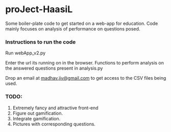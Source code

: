 # proJect-HaasiL

Some boiler-plate code to get started on a web-app for education. 
Code mainly focuses on analysis of performance on questions posed.

### Instructions to run the code
Run webApp_v2.py 

Enter the url its running on in the browser. 
Functions to perform analysis on the answered questions present in analysis.py

Drop an email at madhav.jiv@gmail.com to get access to the CSV files being used. 

### TODO: 
1. Extremely fancy and attractive front-end
2. Figure out gamification.
3. Integrate gamification. 
4. Pictures with corresponding questions.
